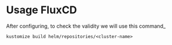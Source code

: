 # Usage FluxCD

After configuring, to check the validity we will use this command_
```
kustomize build helm/repositories/<cluster-name>
```
